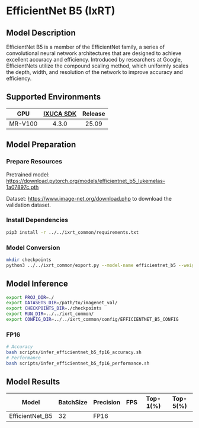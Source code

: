 # EfficientNet B5 (IxRT)

## Model Description

EfficientNet B5 is a member of the EfficientNet family, a series of convolutional neural network architectures that are designed to achieve excellent accuracy and efficiency. Introduced by researchers at Google, EfficientNets utilize the compound scaling method, which uniformly scales the depth, width, and resolution of the network to improve accuracy and efficiency.

## Supported Environments

| GPU    | [IXUCA SDK](https://gitee.com/deep-spark/deepspark#%E5%A4%A9%E6%95%B0%E6%99%BA%E7%AE%97%E8%BD%AF%E4%BB%B6%E6%A0%88-ixuca) | Release |
| :----: | :----: | :----: |
| MR-V100 | 4.3.0     |  25.09  |

## Model Preparation

### Prepare Resources

Pretrained model: <https://download.pytorch.org/models/efficientnet_b5_lukemelas-1a07897c.pth>

Dataset: <https://www.image-net.org/download.php> to download the validation dataset.

### Install Dependencies

```bash
pip3 install -r ../../ixrt_common/requirements.txt
```

### Model Conversion

```bash
mkdir checkpoints
python3 ../../ixrt_common/export.py --model-name efficientnet_b5 --weight efficientnet_b5_lukemelas-1a07897c.pth --output checkpoints/efficientnet_b5.onnx
```

## Model Inference

```bash
export PROJ_DIR=./
export DATASETS_DIR=/path/to/imagenet_val/
export CHECKPOINTS_DIR=./checkpoints
export RUN_DIR=../../ixrt_common/
export CONFIG_DIR=../../ixrt_common/config/EFFICIENTNET_B5_CONFIG
```

### FP16

```bash
# Accuracy
bash scripts/infer_efficientnet_b5_fp16_accuracy.sh
# Performance
bash scripts/infer_efficientnet_b5_fp16_performance.sh
```

## Model Results

| Model           | BatchSize | Precision | FPS     | Top-1(%) | Top-5(%) |
| --------------- | --------- | --------- | ------- | -------- | -------- |
| EfficientNet_B5 | 32        | FP16      |       |       |     |
